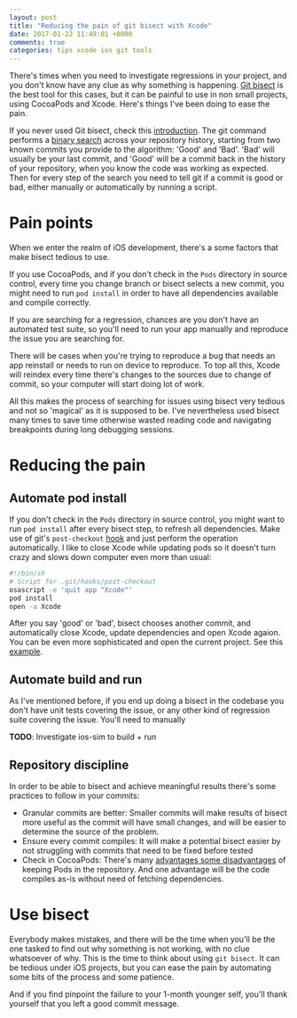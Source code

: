 ```yaml
---
layout: post
title: "Reducing the pain of git bisect with Xcode"
date: 2017-01-22 11:49:01 +0000
comments: true
categories: tips xcode ios git tools
---
```


There's times when you need to investigate regressions in your project, and you don't know have any clue as why something is happening. [Git bisect][git-bisect] is the best tool for this cases, but it can be painful to use in non small projects, using CocoaPods and Xcode. Here's things I've been doing to ease the pain.

<!-- more -->

If you never used Git bisect, check this [introduction][bisect-intro]. The git command performs a [binary search][binary-search] across your repository history, starting from two known commits you provide to the algorithm: 'Good' and 'Bad'. 'Bad' will usually be your last commit, and 'Good' will be a commit back in the history of your repository, when you know the code was working as expected. Then for every step of the search you need to tell git if a commit is good or bad, either manually or automatically by running a script.

# Pain points

When we enter the realm of iOS development, there's a some factors that make bisect tedious to use.

If you use CocoaPods, and if you don't check in the `Pods` directory in source control, every time you change branch or bisect selects a new commit, you might need to run `pod install` in order to have all dependencies available and compile correctly.

If you are searching for a regression, chances are you don't have an automated test suite, so you'll need to run your app manually and reproduce the issue you are searching for.

There will be cases when you're trying to reproduce a bug that needs an app reinstall or needs to run on device to reproduce. To top all this, Xcode will reindex every time there's changes to the sources due to change of commit, so your computer will start doing lot of work.

All this makes the process of searching for issues using bisect very tedious and not so 'magical' as it is supposed to be. I've nevertheless used bisect many times to save time otherwise wasted reading code and navigating breakpoints during long debugging sessions.

# Reducing the pain

## Automate pod install

If you don't check in the `Pods` directory in source control, you might want to run `pod install` after every bisect step, to refresh all dependencies. Make use of git's `post-checkout` [hook][git-hooks] and just perform the operation automatically. I like to close Xcode while updating pods so it doesn't turn crazy and slows down computer even more than usual:

```bash
#!/bin/sh
# Script for .git/hooks/post-checkout
osascript -e 'quit app "Xcode"'
pod install
open -a Xcode
```
After you say 'good' or 'bad', bisect chooses another commit, and automatically close Xcode, update dependencies and open Xcode agaion. You can be even more sophisticated and open the current project. See this [example][zsh-xcode].

## Automate build and run

As I've mentioned before, if you end up doing a bisect in the codebase you don't have unit tests covering the issue, or any other kind of regression suite covering the issue. You'll need to manually

**TODO**: Investigate ios-sim to build + run

## Repository discipline

In order to be able to bisect and achieve meaningful results there's some practices to follow in your commits:

- Granular commits are better: Smaller commits will make results of bisect more useful as the commit will have small changes, and will be easier to determine the source of the problem.
- Ensure every commit compiles: It will make a potential bisect easier by not struggling with commits that need to be fixed before tested
- Check in CocoaPods: There's many [advantages some disadvantages][pods-in-repo] of keeping Pods in the repository. And one advantage will be the code compiles as-is without need of fetching dependencies.


# Use bisect

Everybody makes mistakes, and there will be the time when you'll be the one tasked to find out why something is not working, with no clue whatsoever of why. This is the time to think about using `git bisect`. It can be tedious under iOS projects, but you can ease the pain by automating some bits of the process and some patience.

And if you find pinpoint the failure to your 1-month younger self, you'll thank yourself that you left a good commit message.

[git-bisect]: https://git-scm.com/docs/git-bisect
[git-hooks]: https://git-scm.com/docs/githooks
[binary-search]: https://en.wikipedia.org/wiki/Binary_search_algorithm
[bisect-intro]: https://git-scm.com/book/en/v2/Git-Tools-Debugging-with-Git
[zsh-xcode]: https://github.com/robbyrussell/oh-my-zsh/blob/57fcee0f1c520a7c5e3aa5e2bde974154cdaf0c3/plugins/xcode/xcode.plugin.zsh
[pods-in-repo]: https://www.dzombak.com/blog/2014/03/including-pods-in-source-control.html
